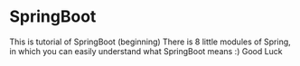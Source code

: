 # SpringBoot
This is tutorial of SpringBoot (beginning)
There is 8 little modules of Spring, in which you can easily understand what SpringBoot means :) 
Good Luck
